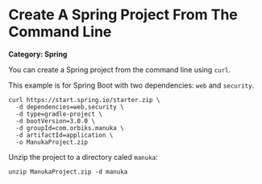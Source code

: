 # Create A Spring Project From The Command Line

__Category: Spring__

You can create a Spring project from the command line using `curl`. 

This example is for Spring Boot with two dependencies: `web` and `security`.

```shell
curl https://start.spring.io/starter.zip \
  -d dependencies=web,security \
  -d type=gradle-project \
  -d bootVersion=3.0.0 \
  -d groupId=com.orbiks.manuka \
  -d artifactId=application \
  -o ManukaProject.zip
```

Unzip the project to a directory caled `manuka`:

```shell
unzip ManukaProject.zip -d manuka
```
